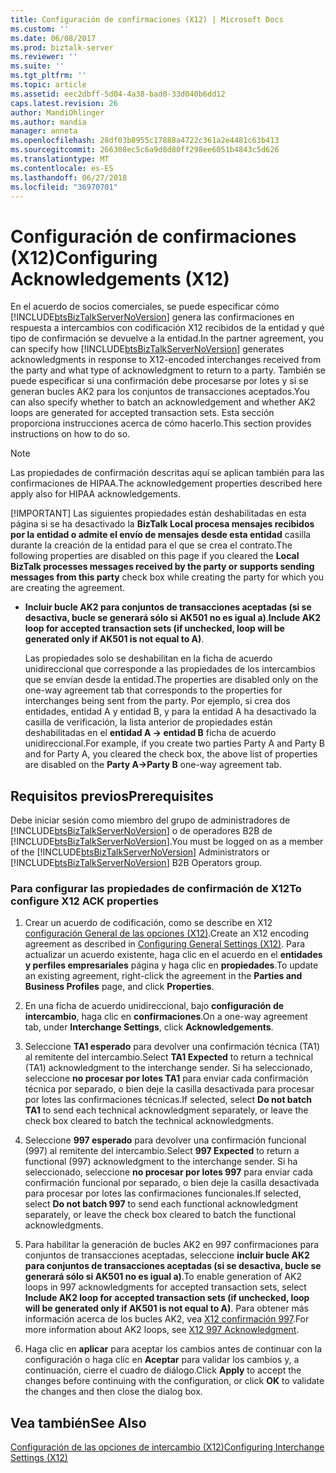 ```yaml
---
title: Configuración de confirmaciones (X12) | Microsoft Docs
ms.custom: ''
ms.date: 06/08/2017
ms.prod: biztalk-server
ms.reviewer: ''
ms.suite: ''
ms.tgt_pltfrm: ''
ms.topic: article
ms.assetid: eec2dbff-5d04-4a38-bad0-33d040b6dd12
caps.latest.revision: 26
author: MandiOhlinger
ms.author: mandia
manager: anneta
ms.openlocfilehash: 28df03b8955c17888a4722c361a2e4481c63b413
ms.sourcegitcommit: 266308ec5c6a9d8d80ff298ee6051b4843c5d626
ms.translationtype: MT
ms.contentlocale: es-ES
ms.lasthandoff: 06/27/2018
ms.locfileid: "36970701"
---
```

# <a name="configuring-acknowledgements-x12"></a><span data-ttu-id="17755-102">Configuración de confirmaciones (X12)</span><span class="sxs-lookup"><span data-stu-id="17755-102">Configuring Acknowledgements (X12)</span></span>
<span data-ttu-id="17755-103">En el acuerdo de socios comerciales, se puede especificar cómo [!INCLUDE[btsBizTalkServerNoVersion](../includes/btsbiztalkservernoversion-md.md)] genera las confirmaciones en respuesta a intercambios con codificación X12 recibidos de la entidad y qué tipo de confirmación se devuelve a la entidad.</span><span class="sxs-lookup"><span data-stu-id="17755-103">In the partner agreement, you can specify how [!INCLUDE[btsBizTalkServerNoVersion](../includes/btsbiztalkservernoversion-md.md)] generates acknowledgments in response to X12-encoded interchanges received from the party and what type of acknowledgment to return to a party.</span></span> <span data-ttu-id="17755-104">También se puede especificar si una confirmación debe procesarse por lotes y si se generan bucles AK2 para los conjuntos de transacciones aceptados.</span><span class="sxs-lookup"><span data-stu-id="17755-104">You can also specify whether to batch an acknowledgement and whether AK2 loops are generated for accepted transaction sets.</span></span> <span data-ttu-id="17755-105">Esta sección proporciona instrucciones acerca de cómo hacerlo.</span><span class="sxs-lookup"><span data-stu-id="17755-105">This section provides instructions on how to do so.</span></span>  
  
> [!NOTE]
>  <span data-ttu-id="17755-106">Las propiedades de confirmación descritas aquí se aplican también para las confirmaciones de HIPAA.</span><span class="sxs-lookup"><span data-stu-id="17755-106">The acknowledgement properties described here apply also for HIPAA acknowledgements.</span></span>  
> 
> [!IMPORTANT]
>  <span data-ttu-id="17755-107">Las siguientes propiedades están deshabilitadas en esta página si se ha desactivado la **BizTalk Local procesa mensajes recibidos por la entidad o admite el envío de mensajes desde esta entidad** casilla durante la creación de la entidad para el que se crea el contrato.</span><span class="sxs-lookup"><span data-stu-id="17755-107">The following properties are disabled on this page if you cleared the **Local BizTalk processes messages received by the party or supports sending messages from this party** check box while creating the party for which you are creating the agreement.</span></span>  
> 
> - <span data-ttu-id="17755-108">**Incluir bucle AK2 para conjuntos de transacciones aceptadas (si se desactiva, bucle se generará sólo si AK501 no es igual a)**.</span><span class="sxs-lookup"><span data-stu-id="17755-108">**Include AK2 loop for accepted transaction sets (if unchecked, loop will be generated only if AK501 is not equal to A)**.</span></span>  
> 
>   <span data-ttu-id="17755-109">Las propiedades solo se deshabilitan en la ficha de acuerdo unidireccional que corresponde a las propiedades de los intercambios que se envían desde la entidad.</span><span class="sxs-lookup"><span data-stu-id="17755-109">The properties are disabled only on the one-way agreement tab that corresponds to the properties for interchanges being sent from the party.</span></span> <span data-ttu-id="17755-110">Por ejemplo, si crea dos entidades, entidad A y entidad B, y para la entidad A ha desactivado la casilla de verificación, la lista anterior de propiedades están deshabilitadas en el **entidad A -> entidad B** ficha de acuerdo unidireccional.</span><span class="sxs-lookup"><span data-stu-id="17755-110">For example, if you create two parties Party A and Party B and for Party A, you cleared the check box, the above list of properties are disabled on the **Party A->Party B** one-way agreement tab.</span></span>  
  
## <a name="prerequisites"></a><span data-ttu-id="17755-111">Requisitos previos</span><span class="sxs-lookup"><span data-stu-id="17755-111">Prerequisites</span></span>  
 <span data-ttu-id="17755-112">Debe iniciar sesión como miembro del grupo de administradores de [!INCLUDE[btsBizTalkServerNoVersion](../includes/btsbiztalkservernoversion-md.md)] o de operadores B2B de [!INCLUDE[btsBizTalkServerNoVersion](../includes/btsbiztalkservernoversion-md.md)].</span><span class="sxs-lookup"><span data-stu-id="17755-112">You must be logged on as a member of the [!INCLUDE[btsBizTalkServerNoVersion](../includes/btsbiztalkservernoversion-md.md)] Administrators or [!INCLUDE[btsBizTalkServerNoVersion](../includes/btsbiztalkservernoversion-md.md)] B2B Operators group.</span></span>  
  
### <a name="to-configure-x12-ack-properties"></a><span data-ttu-id="17755-113">Para configurar las propiedades de confirmación de X12</span><span class="sxs-lookup"><span data-stu-id="17755-113">To configure X12 ACK properties</span></span>  
  
1.  <span data-ttu-id="17755-114">Crear un acuerdo de codificación, como se describe en X12 [configuración General de las opciones (X12)](../core/configuring-general-settings-x12.md).</span><span class="sxs-lookup"><span data-stu-id="17755-114">Create an X12 encoding agreement as described in [Configuring General Settings (X12)](../core/configuring-general-settings-x12.md).</span></span> <span data-ttu-id="17755-115">Para actualizar un acuerdo existente, haga clic en el acuerdo en el **entidades y perfiles empresariales** página y haga clic en **propiedades**.</span><span class="sxs-lookup"><span data-stu-id="17755-115">To update an existing agreement, right-click the agreement in the **Parties and Business Profiles** page, and click **Properties**.</span></span>  
  
2.  <span data-ttu-id="17755-116">En una ficha de acuerdo unidireccional, bajo **configuración de intercambio**, haga clic en **confirmaciones**.</span><span class="sxs-lookup"><span data-stu-id="17755-116">On a one-way agreement tab, under **Interchange Settings**, click **Acknowledgements**.</span></span>  
  
3.  <span data-ttu-id="17755-117">Seleccione **TA1 esperado** para devolver una confirmación técnica (TA1) al remitente del intercambio.</span><span class="sxs-lookup"><span data-stu-id="17755-117">Select **TA1 Expected** to return a technical (TA1) acknowledgment to the interchange sender.</span></span> <span data-ttu-id="17755-118">Si ha seleccionado, seleccione **no procesar por lotes TA1** para enviar cada confirmación técnica por separado, o bien deje la casilla desactivada para procesar por lotes las confirmaciones técnicas.</span><span class="sxs-lookup"><span data-stu-id="17755-118">If selected, select **Do not batch TA1** to send each technical acknowledgment separately, or leave the check box cleared to batch the technical acknowledgments.</span></span>  
  
4.  <span data-ttu-id="17755-119">Seleccione **997 esperado** para devolver una confirmación funcional (997) al remitente del intercambio.</span><span class="sxs-lookup"><span data-stu-id="17755-119">Select **997 Expected** to return a functional (997) acknowledgment to the interchange sender.</span></span> <span data-ttu-id="17755-120">Si ha seleccionado, seleccione **no procesar por lotes 997** para enviar cada confirmación funcional por separado, o bien deje la casilla desactivada para procesar por lotes las confirmaciones funcionales.</span><span class="sxs-lookup"><span data-stu-id="17755-120">If selected, select **Do not batch 997** to send each functional acknowledgment separately, or leave the check box cleared to batch the functional acknowledgments.</span></span>  
  
5.  <span data-ttu-id="17755-121">Para habilitar la generación de bucles AK2 en 997 confirmaciones para conjuntos de transacciones aceptadas, seleccione **incluir bucle AK2 para conjuntos de transacciones aceptadas (si se desactiva, bucle se generará sólo si AK501 no es igual a)**.</span><span class="sxs-lookup"><span data-stu-id="17755-121">To enable generation of AK2 loops in 997 acknowledgments for accepted transaction sets, select **Include AK2 loop for accepted transaction sets (if unchecked, loop will be generated only if AK501 is not equal to A)**.</span></span> <span data-ttu-id="17755-122">Para obtener más información acerca de los bucles AK2, vea [X12 confirmación 997](../core/x12-997-acknowledgment.md).</span><span class="sxs-lookup"><span data-stu-id="17755-122">For more information about AK2 loops, see [X12 997 Acknowledgment](../core/x12-997-acknowledgment.md).</span></span>  
  
6.  <span data-ttu-id="17755-123">Haga clic en **aplicar** para aceptar los cambios antes de continuar con la configuración o haga clic en **Aceptar** para validar los cambios y, a continuación, cierre el cuadro de diálogo.</span><span class="sxs-lookup"><span data-stu-id="17755-123">Click **Apply** to accept the changes before continuing with the configuration, or click **OK** to validate the changes and then close the dialog box.</span></span>  
  
## <a name="see-also"></a><span data-ttu-id="17755-124">Vea también</span><span class="sxs-lookup"><span data-stu-id="17755-124">See Also</span></span>  
 [<span data-ttu-id="17755-125">Configuración de las opciones de intercambio (X12)</span><span class="sxs-lookup"><span data-stu-id="17755-125">Configuring Interchange Settings (X12)</span></span>](../core/configuring-interchange-settings-x12.md)